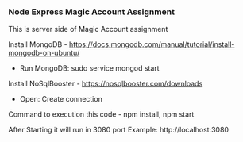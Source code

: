 ### Node Express Magic Account Assignment

This is server side of Magic Account assignment

Install MongoDB - https://docs.mongodb.com/manual/tutorial/install-mongodb-on-ubuntu/
 - Run MongoDB: sudo service mongod start

Install NoSqlBooster - https://nosqlbooster.com/downloads
 - Open: Create connection

Command to execution this code - 
npm install,
npm start

After Starting it will run in 3080 port
Example: http://localhost:3080
